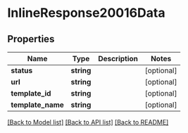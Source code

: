 # InlineResponse20016Data

## Properties
Name | Type | Description | Notes
------------ | ------------- | ------------- | -------------
**status** | **string** |  | [optional] 
**url** | **string** |  | [optional] 
**template_id** | **string** |  | [optional] 
**template_name** | **string** |  | [optional] 

[[Back to Model list]](../README.md#documentation-for-models) [[Back to API list]](../README.md#documentation-for-api-endpoints) [[Back to README]](../README.md)

